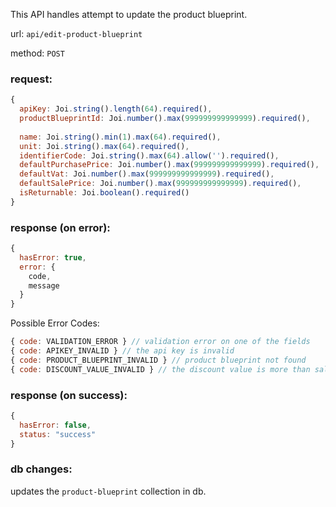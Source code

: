 This API handles attempt to update the product blueprint.

url: `api/edit-product-blueprint`

method: `POST`

### request: 
```js
{
  apiKey: Joi.string().length(64).required(),
  productBlueprintId: Joi.number().max(999999999999999).required(),
  
  name: Joi.string().min(1).max(64).required(),
  unit: Joi.string().max(64).required(),
  identifierCode: Joi.string().max(64).allow('').required(),
  defaultPurchasePrice: Joi.number().max(999999999999999).required(),
  defaultVat: Joi.number().max(999999999999999).required(),
  defaultSalePrice: Joi.number().max(999999999999999).required(),
  isReturnable: Joi.boolean().required()
}
```

### response (on error):
```js
{
  hasError: true,
  error: {
    code,
    message
  }
}
```

Possible Error Codes:
```js
{ code: VALIDATION_ERROR } // validation error on one of the fields
{ code: APIKEY_INVALID } // the api key is invalid
{ code: PRODUCT_BLUEPRINT_INVALID } // product blueprint not found
{ code: DISCOUNT_VALUE_INVALID } // the discount value is more than sale price
```

### response (on success):
```js
{
  hasError: false,
  status: "success"
}
```

### db changes:
updates the `product-blueprint` collection in db.